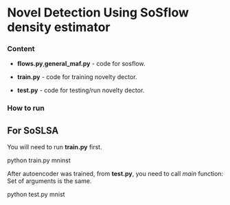 # Novel Detection Using SoSflow density estimator


### Content

* **flows.py**,**general_maf.py** - code for sosflow.

* **train.py** - code for training novelty dector.
* **test.py** - code for testing/run novelty dector.

### How to run

## For SoSLSA

You will need to run **train.py** first.

  python train.py mninst
   
After autoencoder was trained, from **test.py**, you need to call *main* function:  
   Set of arguments is the same.

   python test.py mnist
